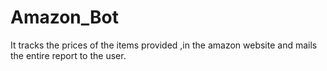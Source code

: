 # Amazon_Bot

It tracks the prices of the items provided ,in the amazon website and mails the entire report to the user.
